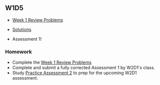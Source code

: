 ## W1D5

+ [Week 1 Review Problems][problems-w1d5]
+ [Solutions][solutions-w1d5]


+ Assessment 1!

### Homework

+ Complete the [Week 1 Review Problems][problems-w1d5]
+ Complete and submit a fully corrected Assessment 1 by W2D1's class.
+ Study [Practice Assessment 2][practice-2] to prep for the upcoming W2D1 assessment.

[problems-w1d5]: ./problems/review.md
[solutions-w1d5]: ./problems/solution.js
[practice-2]: /practice_assessments/practice_2

